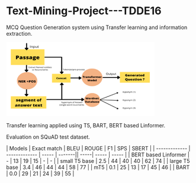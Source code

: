 # Text-Mining-Project---TDDE16
MCQ Question Generation system using Transfer learning and information extraction.

<img src="https://github.com/jkenavdekar/Text-Mining-Project---TDDE16/blob/main/QG%20block.png" width="400" height="200">

Transfer learning applied using T5, BART, BERT based Linformer.

Evaluation on SQuAD test dataset.

|    Models     |  Exact match  |  BLEU  |  ROUGE  |  F1  |  SPS  |  SBERT  |
| ------------- | ------------- |  ----- | -------|| -----| ----- |  -----  |
| BERT based Linformer  | - | 13 | 19 | 15 | - | - |
| small T5 base  | 2.5 | 44 | 40 | 40 | 62 | 74 |
| large T5 base  | 3.4 | 46 | 44 | 44 | 58 | 77 |
| mT5  | 0.1 | 25 | 13 | 17 | 45 | 46 |
| BART  | 0.0 | 29 | 21 | 24 | 39 | 55 |
